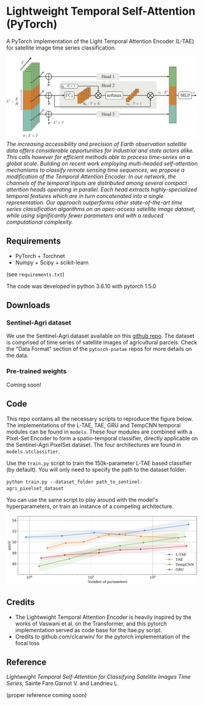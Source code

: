 # Lightweight Temporal Self-Attention (PyTorch)
A PyTorch implementation of the Light Temporal Attention Encoder (L-TAE) for satellite image time series classification.


![](./gfx/LTAE4fix.jpg)
*The increasing accessibility and precision of Earth observation satellite data offers considerable opportunities for industrial and state actors alike. This calls however for efficient methods able to process time-series on a global scale.
Building on recent work employing multi-headed self-attention mechanisms to classify remote sensing time sequences, we propose a modification of the Temporal Attention Encoder.
In our network, the channels of the temporal inputs are distributed among several compact attention heads operating in parallel. Each head extracts highly-specialized temporal features which are in turn concatenated into a single representation.
Our approach outperforms other state-of-the-art time series classification algorithms on an open-access satellite image dataset, while using significantly fewer parameters and with a reduced computational complexity.*



## Requirements
 - PyTorch + Torchnet
 - Numpy + Scipy + scikit-learn 
 
 (see `requirements.txt`)
 
 The code was developed in python 3.6.10 with pytorch 1.5.0

## Downloads

### Sentinel-Agri dataset 

We use the Sentinel-Agri dataset available on this [github repo](https://github.com/VSainteuf/pytorch-psetae).
The dataset is comprised of time series of satellite images of agricultural parcels. Check the "Data Format" section 
of the `pytorch-psetae` repos for more details on the data.

### Pre-trained weights

Coming soon!

## Code

This repo contains all the necessary scripts to reproduce the figure below. 
The implementations of the L-TAE, TAE, GRU and TempCNN temporal modules can be found in `models`. 
These four modules are combined with a Pixel-Set Encoder to form a spatio-temporal classifier, directly applicable on the Sentinel-Agri PixelSet dataset. 
The four architectures are found in `models.stclassifier`.

Use the `train.py` script to train the 150k-parameter L-TAE based classifier (by default). 
You will only need to specify the path to the dataset folder:

`python train.py --dataset_folder path_to_sentinel-agri_pixelset_dataset`

You can use the same script to play around with the model's hyperparameters, or train an instance of a competing architecture.


![](./gfx/paramperf.jpg)



## Credits

- The Lightweight Temporal Attention Encoder is heavily inspired by the works of Vaswani et al. on the Transformer, and this pytorch implementation served as code base for the ltae.py script.
- Credits to github.com/clcarwin/ for the pytorch implementation of the focal loss


## Reference

*Lightweight Temporal Self-Attention  for Classifying Satellite Images Time Series*, Sainte Fare Garnot V. and Landrieu L. 

(proper reference coming soon)